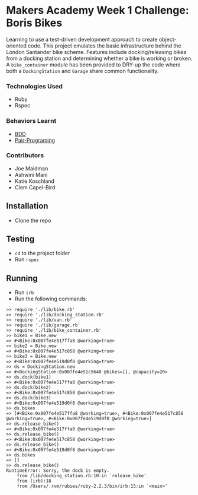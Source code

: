 # Makers Academy Week 1 Challenge: Boris Bikes

Learning to use a test-driven development approach to create object-oriented code.
This project emulates the basic infrastructure behind the London Santander bike scheme. Features include docking/releasing bikes from a docking station and determining whether a bike is working or broken. A `bike_container` module has been provided to DRY-up the code where both a `DockingStation` and `Garage` share common functionality.

### Technologies Used
- Ruby
- Rspec

### Behaviors Learnt
- [BDD](https://github.com/makersacademy/course/blob/master/pills/bdd_cycle.md)
- [Pair-Programing](https://github.com/makersacademy/course/blob/master/pills/pairing.md)

### Contributors
- Joe Maidman
- Ashwini Mani
- Katie Koschland
- Clem Capel-Bird

## Installation
- Clone the repo

## Testing
- `cd` to the project folder
- Run `rspec`

## Running
- Run `irb`
- Run the following commands:

```
>> require './lib/bike.rb'
>> require './lib/docking_station.rb'
>> require './lib/van.rb'
>> require './lib/garage.rb'
>> require './lib/bike_container.rb'
>> bike1 = Bike.new
=> #<Bike:0x007fe4e517ffa8 @working=true>
>> bike2 = Bike.new
=> #<Bike:0x007fe4e517c858 @working=true>
>> bike3 = Bike.new
=> #<Bike:0x007fe4e519d0f8 @working=true>
>> ds = DockingStation.new
=> #<DockingStation:0x007fe4e51c5648 @bikes=[], @capacity=20>
>> ds.dock(bike1)
=> #<Bike:0x007fe4e517ffa8 @working=true>
>> ds.dock(bike2)
=> #<Bike:0x007fe4e517c858 @working=true>
>> ds.dock(bike3)
=> #<Bike:0x007fe4e519d0f8 @working=true>
>> ds.bikes
=> [#<Bike:0x007fe4e517ffa8 @working=true>, #<Bike:0x007fe4e517c858 @working=true>, #<Bike:0x007fe4e519d0f8 @working=true>]
>> ds.release_bike()
=> #<Bike:0x007fe4e517ffa8 @working=true>
>> ds.release_bike()
=> #<Bike:0x007fe4e517c858 @working=true>
>> ds.release_bike()
=> #<Bike:0x007fe4e519d0f8 @working=true>
>> ds.bikes
=> []
>> ds.release_bike()
RuntimeError: Sorry, the dock is empty.
	from /lib/docking_station.rb:10:in `release_bike'
	from (irb):18
	from /Users/.rvm/rubies/ruby-2.2.3/bin/irb:15:in `<main>'
```
